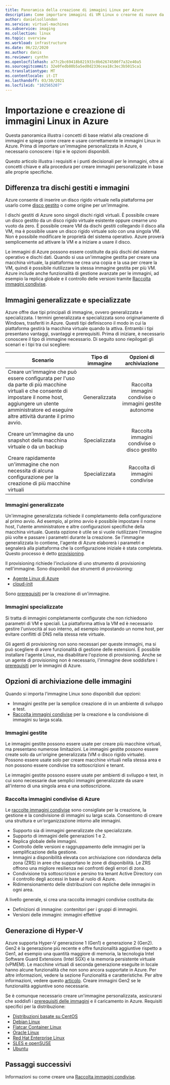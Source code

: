 ```yaml
---
title: Panoramica della creazione di immagini Linux per Azure
description: Come importare immagini di VM Linux o crearne di nuove da usare in Azure.
author: danielsollondon
ms.service: virtual-machines
ms.subservice: imaging
ms.collection: linux
ms.topic: overview
ms.workload: infrastructure
ms.date: 06/22/2020
ms.author: danis
ms.reviewer: cynthn
ms.openlocfilehash: a77c2bc69418b821933c0b62674500f7a32e40a5
ms.sourcegitcommit: 32e0fedb80b5a5ed0d2336cea18c3ec3b5015ca1
ms.translationtype: MT
ms.contentlocale: it-IT
ms.lasthandoff: 03/30/2021
ms.locfileid: "102565207"
---
```

# <a name="bringing-and-creating-linux-images-in-azure"></a>Importazione e creazione di immagini Linux in Azure

Questa panoramica illustra i concetti di base relativi alla creazione di immagini e spiega come creare e usare correttamente le immagini Linux in Azure. Prima di importare un'immagine personalizzata in Azure, è necessario conoscere i tipi e le opzioni disponibili.

Questo articolo illustra i requisiti e i punti decisionali per le immagini, oltre ai concetti chiave e alla procedura per creare immagini personalizzate in base alle proprie specifiche.

## <a name="difference-between-managed-disks-and-images"></a>Differenza tra dischi gestiti e immagini


Azure consente di inserire un disco rigido virtuale nella piattaforma per usarlo come [disco gestito](../faq-for-disks.md#managed-disks) o come origine per un'immagine. 

I dischi gestiti di Azure sono singoli dischi rigidi virtuali. È possibile creare un disco gestito da un disco rigido virtuale esistente oppure crearne uno vuoto da zero. È possibile creare VM da dischi gestiti collegando il disco alla VM, ma è possibile usare un disco rigido virtuale solo con una singola VM. Non è possibile modificare le proprietà del sistema operativo. Azure proverà semplicemente ad attivare la VM e a iniziare a usare il disco. 

Le immagini di Azure possono essere costituite da più dischi del sistema operativo e dischi dati. Quando si usa un'immagine gestita per creare una macchina virtuale, la piattaforma ne crea una copia e la usa per creare la VM, quindi è possibile riutilizzare la stessa immagine gestita per più VM. Azure include anche funzionalità di gestione avanzate per le immagini, ad esempio la replica globale e il controllo delle versioni tramite [Raccolta immagini condivise](../shared-image-galleries.md). 



## <a name="generalized-and-specialized"></a>Immagini generalizzate e specializzate

Azure offre due tipi principali di immagine, ovvero generalizzata e specializzata. I termini generalizzata e specializzata sono originariamente di Windows, trasferiti in Azure. Questi tipi definiscono il modo in cui la piattaforma gestirà la macchina virtuale quando la attiva. Entrambi i tipi presentano vantaggi, svantaggi e prerequisiti. Prima di iniziare, è necessario conoscere il tipo di immagine necessario. Di seguito sono riepilogati gli scenari e i tipi tra cui scegliere:

| Scenario      | Tipo di immagine  | Opzioni di archiviazione |
| ------------- |:-------------:| :-------------:| 
| Creare un'immagine che può essere configurata per l'uso da parte di più macchine virtuali e che consente di impostare il nome host, aggiungere un utente amministratore ed eseguire altre attività durante il primo avvio. | Generalizzata | Raccolta immagini condivise o immagini gestite autonome |
| Creare un'immagine da uno snapshot della macchina virtuale o da un backup | Specializzata |Raccolta immagini condivise o disco gestito |
| Creare rapidamente un'immagine che non necessita di alcuna configurazione per la creazione di più macchine virtuali |Specializzata |Raccolta di immagini condivise |


### <a name="generalized-images"></a>Immagini generalizzate

Un'immagine generalizzata richiede il completamento della configurazione al primo avvio. Ad esempio, al primo avvio è possibile impostare il nome host, l'utente amministratore e altre configurazioni specifiche della macchina virtuale. Questa opzione è utile se si vuole riutilizzare l'immagine più volte e passare i parametri durante la creazione. Se l'immagine generalizzata lo contiene, l'agente di Azure elaborerà i parametri e segnalerà alla piattaforma che la configurazione iniziale è stata completata. Questo processo è detto [provisioning](./provisioning.md). 

Il provisioning richiede l'inclusione di uno strumento di provisioning nell'immagine. Sono disponibili due strumenti di provisioning:
- [Agente Linux di Azure](../extensions/agent-linux.md)
- [cloud-init](./using-cloud-init.md)

Sono [prerequisiti](./create-upload-generic.md) per la creazione di un'immagine.


### <a name="specialized-images"></a>Immagini specializzate
Si tratta di immagini completamente configurate che non richiedono parametri di VM e speciali. La piattaforma attiva la VM ed è necessario gestire l'univocità al suo interno, ad esempio impostando un nome host, per evitare conflitti di DNS nella stessa rete virtuale. 

Gli agenti di provisioning non sono necessari per queste immagini, ma si può scegliere di avere funzionalità di gestione delle estensioni. È possibile installare l'agente Linux, ma disabilitare l'opzione di provisioning. Anche se un agente di provisioning non è necessario, l'immagine deve soddisfare i [prerequisiti](./create-upload-generic.md) per le immagini di Azure.


## <a name="image-storage-options"></a>Opzioni di archiviazione delle immagini
Quando si importa l'immagine Linux sono disponibili due opzioni:

- Immagini gestite per la semplice creazione di in un ambiente di sviluppo e test.
- [Raccolta immagini condivise](../shared-image-galleries.md) per la creazione e la condivisione di immagini su larga scala.


### <a name="managed-images"></a>Immagini gestite

Le immagini gestite possono essere usate per creare più macchine virtuali, ma presentano numerose limitazioni. Le immagini gestite possono essere create solo da un'origine generalizzata (VM o disco rigido virtuale). Possono essere usate solo per creare macchine virtuali nella stessa area e non possono essere condivise tra sottoscrizioni e tenant.

Le immagini gestite possono essere usate per ambienti di sviluppo e test, in cui sono necessarie due semplici immagini generalizzate da usare all'interno di una singola area e una sottoscrizione. 

### <a name="azure-shared-image-gallery-sig"></a>Raccolta immagini condivise di Azure

Le [raccolte immagini condivise](../shared-image-galleries.md) sono consigliate per la creazione, la gestione e la condivisione di immagini su larga scala. Consentono di creare una struttura e un'organizzazione intorno alle immagini.  

- Supporto sia di immagini generalizzate che specializzate.
- Supporto di immagini delle generazioni 1 e 2.
- Replica globale delle immagini.
- Controllo delle versioni e raggruppamento delle immagini per la semplificazione della gestione.
- Immagini a disponibilità elevata con archiviazione con ridondanza della zona (ZRS) in aree che supportano le zone di disponibilità. Le ZRS offrono una migliore resilienza nei confronti degli errori di zona.
- Condivisione tra sottoscrizioni e persino tra tenant Active Directory con il controllo degli accessi in base al ruolo di Azure.
- Ridimensionamento delle distribuzioni con repliche delle immagini in ogni area.

A livello generale, si crea una raccolta immagini condivise costituita da:
- Definizioni di immagine: contenitori per i gruppi di immagini.
- Versioni delle immagini: immagini effettive



## <a name="hyper-v-generation"></a>Generazione di Hyper-V

Azure supporta Hyper-V generazione 1 (Gen1) e generazione 2 (Gen2). Gen2 è la generazione più recente e offre funzionalità aggiuntive rispetto a Gen1, ad esempio una quantità maggiore di memoria, la tecnologia Intel Software Guard Extensions (Intel SGX) e la memoria persistente virtuale (vPMEM). Le macchine virtuali di seconda generazione eseguite in locale hanno alcune funzionalità che non sono ancora supportate in Azure. Per altre informazioni, vedere la sezione Funzionalità e caratteristiche. Per altre informazioni, vedere questo [articolo](../generation-2.md). Creare immagini Gen2 se le funzionalità aggiuntive sono necessarie.

Se è comunque necessario creare un'immagine personalizzata, assicurarsi che soddisfi i [prerequisiti delle immagini](./create-upload-generic.md) e il caricamento in Azure. Requisiti specifici per la distribuzione:


- [Distribuzioni basate su CentOS](create-upload-centos.md)
- [Debian Linux](debian-create-upload-vhd.md)
- [Flatcar Container Linux](flatcar-create-upload-vhd.md)
- [Oracle Linux](oracle-create-upload-vhd.md)
- [Red Hat Enterprise Linux](redhat-create-upload-vhd.md)
- [SLES e openSUSE](suse-create-upload-vhd.md)
- [Ubuntu](create-upload-ubuntu.md)


## <a name="next-steps"></a>Passaggi successivi

Informazioni su come creare una [Raccolta immagini condivise](tutorial-custom-images.md).